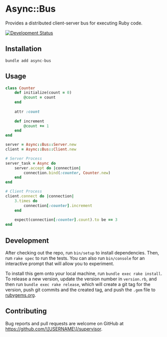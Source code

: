 # Async::Bus

Provides a distributed client-server bus for executing Ruby code.

[![Development Status](https://github.com/socketry/supervisor/workflows/Development/badge.svg)](https://github.com/socketry/supervisor/actions?workflow=Development)

## Installation

``` shell
bundle add async-bus
```

## Usage

```ruby
class Counter
	def initialize(count = 0)
		@count = count
	end
	
	attr :count
	
	def increment
		@count += 1
	end
end

server = Async::Bus::Server.new
client = Async::Bus::Client.new

# Server Process
server_task = Async do
	server.accept do |connection|
		connection.bind(:counter, Counter.new)
	end
end

# Client Process
client.connect do |connection|
	3.times do
		connection[:counter].increment
	end
	
	expect(connection[:counter].count).to be == 3
end
```

## Development

After checking out the repo, run `bin/setup` to install dependencies. Then, run `rake spec` to run the tests. You can also run `bin/console` for an interactive prompt that will allow you to experiment.

To install this gem onto your local machine, run `bundle exec rake install`. To release a new version, update the version number in `version.rb`, and then run `bundle exec rake release`, which will create a git tag for the version, push git commits and the created tag, and push the `.gem` file to [rubygems.org](https://rubygems.org).

## Contributing

Bug reports and pull requests are welcome on GitHub at https://github.com/\[USERNAME\]/supervisor.
